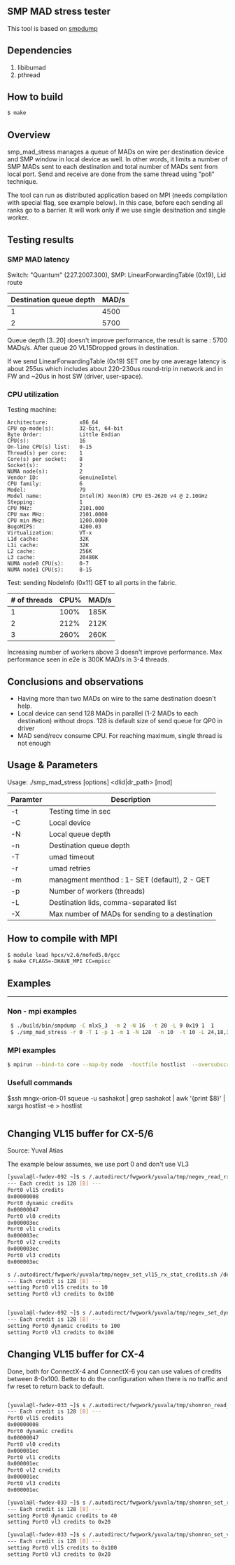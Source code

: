 SMP MAD stress tester
---------------------

This tool is based on [smpdump](https://github.com/linux-rdma/rdma-core/blob/master/infiniband-diags/smpdump.c)

## Dependencies

1. libibumad
2. pthread

## How to build

``` bash
$ make
```

## Overview

smp_mad_stress manages a queue of MADs on wire per destination device and SMP window in local device as well. In other words, it limits a number of SMP MADs sent to each destination and total number of MADs sent from local port.
Send and receive are done from the same thread using "poll" technique.

The tool can run as distributed application based on MPI (needs compilation with special flag, see example below). In this case, before each  sending all ranks go to a barrier. It will work only if we use single desitnation and single worker.

## Testing results

### SMP MAD latency

Switch: "Quantum" (227.2007.300), SMP: LinearForwardingTable (0x19), Lid route

| Destination queue depth | MAD/s |
|-------------------------|-------|
| 1                       | 4500  |
| 2                       | 5700  |

Queue depth [3..20] doesn't improve performance, the result is same : 5700 MADs/s. After queue 20 VL15Dropped grows in destination.

If we send LinearForwardingTable (0x19) SET one by one average latency is about 255us which includes about 220-230us round-trip in network and in FW and ~20us in host SW (driver, user-space).

### CPU utilization

Testing machine:
```
Architecture:          x86_64
CPU op-mode(s):        32-bit, 64-bit
Byte Order:            Little Endian
CPU(s):                16
On-line CPU(s) list:   0-15
Thread(s) per core:    1
Core(s) per socket:    8
Socket(s):             2
NUMA node(s):          2
Vendor ID:             GenuineIntel
CPU family:            6
Model:                 79
Model name:            Intel(R) Xeon(R) CPU E5-2620 v4 @ 2.10GHz
Stepping:              1
CPU MHz:               2101.000
CPU max MHz:           2101.0000
CPU min MHz:           1200.0000
BogoMIPS:              4200.03
Virtualization:        VT-x
L1d cache:             32K
L1i cache:             32K
L2 cache:              256K
L3 cache:              20480K
NUMA node0 CPU(s):     0-7
NUMA node1 CPU(s):     8-15
```

Test: sending NodeInfo (0x11) GET to all ports in the fabric.

| # of threads | CPU%     | MAD/s |
|--------------|----------|-------|
| 1            | 100%     | 185K  |
| 2            | 212%     | 212K  |
| 3            | 260%     | 260K  |

Increasing number of workers above 3 doesn't improve performance. Max performance seen in e2e is 300K MAD/s in 3-4 threads.

## Conclusions and observations

* Having more than two MADs on wire to the same destination doesn't help.
* Local device can send 128 MADs in parallel (1-2 MADs to each destination) without drops. 128 is default size of send queue for QP0 in driver
* MAD send/recv consume CPU. For reaching maximum, single thread is not enough


## Usage & Parameters

Usage: ./smp_mad_stress [options] <dlid|dr_path> <attr> [mod]

| Paramter     | Description                                          |
|--------------|------------------------------------------------------|
| -t           | Testing time in sec                                  |
| -C           | Local device                                         |
| -N           | Local queue depth                                    |
| -n           | Destination queue depth                              |
| -T           | umad timeout                                         |
| -r           | umad retries                                         |
| -m           | managment menthod : 1- SET (default), 2 - GET        |
| -p           | Number of workers (threads)                          |
| -L           | Destination lids, comma-separated list               |
| -X           | Max number of MADs for sending to a destination      |

## How to compile with MPI

``` bash
$ module load hpcx/v2.6/mofed5.0/gcc
$ make CFLAGS=-DHAVE_MPI CC=mpicc
```

## Examples
------

### Non - mpi examples

``` bash
 $ ./build/bin/smpdump -C mlx5_3  -m 2 -N 16  -t 20 -L 9 0x19 1  1
 $ ./smp_mad_stress -r 0 -T 1 -p 1 -m 1 -N 128  -n 10  -t 10 -L 24,18,30,23,34,53,57,58,59,3,56,8,7 0xff23 1
 ```

### MPI examples

``` bash
$ mpirun --bind-to core --map-by node  -hostfile hostlist  --oversubscribe -np 1  -mca coll ^hcoll /hpc/scrap/users/sashakot/smp_mad_stress/smp_mad_stress  -C mlx5_2  -p 1 -m 1 -N 2048  -n 2048  -T 2 -r 1 -t 10  -X 1 -L 117 0x0020 0
```

### Usefull commands
$ssh mngx-orion-01 squeue -u sashakot | grep sashakot | awk '{print $8}' | xargs hostlist -e > hostlist
``` bash

```

## Changing VL15 buffer for CX-5/6

Source: Yuval Atias

The example below assumes, we use port 0 and don't use VL3

``` bash
[yuvala@l-fwdev-092 ~]$ s /.autodirect/fwgwork/yuvala/tmp/negev_read_rx_credits.sh /dev/mst/mt4123_pciconf0
--- Each credit is 128 [B] ---
Port0 vl15 credits
0x00000008
Port0 dynamic credits
0x00000047
Port0 vl0 credits
0x000003ec
Port0 vl1 credits
0x000003ec
Port0 vl2 credits
0x000003ec
Port0 vl3 credits
0x000003ec

s /.autodirect/fwgwork/yuvala/tmp/negev_set_vl15_rx_stat_credits.sh /dev/mst/mt4123_pciconf0 10
--- Each credit is 128 [B] ---
setting Port0 vl15 credits to 10
setting Port0 vl3 credits to 0x100


[yuvala@l-fwdev-092 ~]$ s /.autodirect/fwgwork/yuvala/tmp/negev_set_dyn_rx_stat_credits.sh /dev/mst/mt4123_pciconf0 100
--- Each credit is 128 [B] ---
setting Port0 dynamic credits to 100
setting Port0 vl3 credits to 0x100

```

## Changing VL15 buffer for CX-4

Done, both for ConnectX-4 and ConnectX-6 you can use values of credits between 8-0x100.
Better to do the configuration when there is no traffic and fw reset to return back to default.

``` bash

[yuvala@l-fwdev-033 ~]$ s /.autodirect/fwgwork/yuvala/tmp/shomron_read_rx_credits.sh /dev/mst/mt4115_pciconf0
--- Each credit is 128 [B] ---
Port0 vl15 credits
0x00000008
Port0 dynamic credits
0x00000047
Port0 vl0 credits
0x000001ec
Port0 vl1 credits
0x000001ec
Port0 vl2 credits
0x000001ec
Port0 vl3 credits
0x000001ec

[yuvala@l-fwdev-033 ~]$ s /.autodirect/fwgwork/yuvala/tmp/shomron_set_rx_dyn_credits.sh /dev/mst/mt4115_pciconf0 40
--- Each credit is 128 [B] ---
setting Port0 dynamic credits to 40
setting Port0 vl3 credits to 0x20

[yuvala@l-fwdev-033 ~]$ s /.autodirect/fwgwork/yuvala/tmp/shomron_set_vl15_rx_stat_credits.sh /dev/mst/mt4115_pciconf0 0x100
--- Each credit is 128 [B] ---
setting Port0 vl15 credits to 0x100
setting Port0 vl3 credits to 0x20

```
